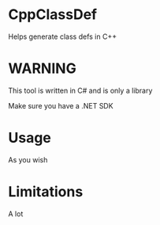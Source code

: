 # CppClassDef
Helps generate class defs in C++

# WARNING
This tool is written in C# and is only a library

Make sure you have a .NET SDK

# Usage
As you wish

# Limitations
A lot
